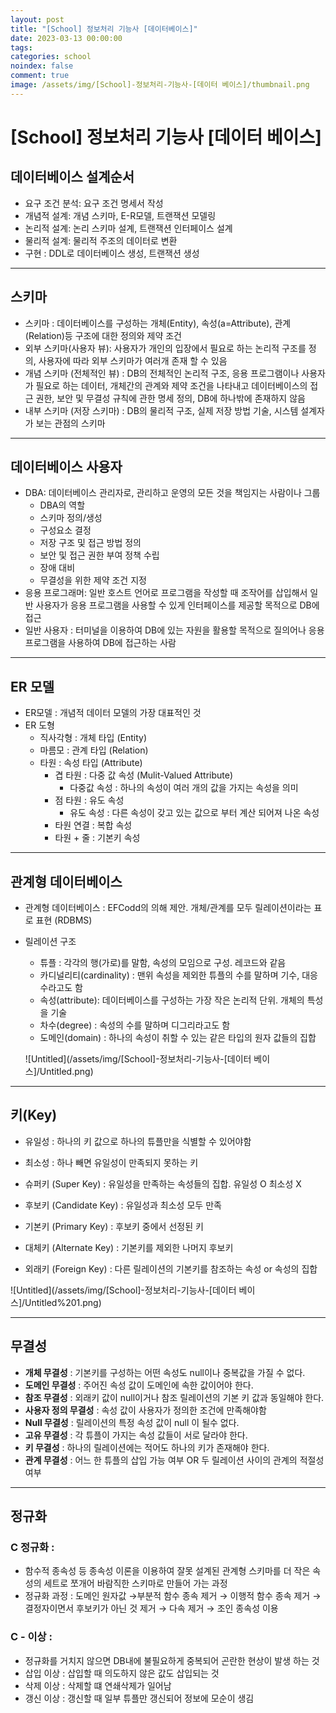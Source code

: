 ```yaml
---
layout: post
title: "[School] 정보처리 기능사 [데이터베이스]"
date: 2023-03-13 00:00:00
tags:
categories: school
noindex: false
comment: true
image: /assets/img/[School]-정보처리-기능사-[데이터 베이스]/thumbnail.png
---
```

# [School] 정보처리 기능사 [데이터 베이스]

## 데이터베이스 설계순서

- 요구 조건 분석: 요구 조건 명세서 작성
- 개념적 설계: 개념 스키마, E-R모델, 트랜잭션 모델링
- 논리적 설계: 논리 스키마 설계, 트랜잭션 인터페이스 설계
- 물리적 설계: 물리적 주조의 데이터로 변환
- 구현 : DDL로 데이터베이스 생성, 트랜잭션 생성

---

## 스키마

- 스키마 : 데이터베이스를 구성하는 개체(Entity), 속성(a=Attribute), 관계(Relation)등 구조에 대한 정의와 제약 조건
- 외부 스키마(사용자 뷰): 사용자가 개인의 입장에서 필요로 하는 논리적 구조를 정의, 사용자에 따라 외부 스키마가 여러개 존재 할 수 있음
- 개념 스키마 (전체적인 뷰) : DB의 전체적인 논리적 구조, 응용 프로그램이나 사용자가 필요로 하는 데이터, 개체간의 관계와 제약 조건을 나타내고 데이터베이스의 접근 권한, 보안 및 무결성 규칙에 관한 명세 정의, DB에 하나밖에 존재하지 않음
- 내부 스키마 (저장 스키마) : DB의 물리적 구조, 실제 저장 방법 기술, 시스템 설계자가 보는 관점의 스키마

---

## 데이터베이스 사용자

- DBA: 데이터베이스 관리자로, 관리하고 운영의 모든 것을 책임지는 사람이나 그룹
    - DBA의 역할
    - 스키마 정의/생성
    - 구성요소 결정
    - 저장 구조 및 접근 방법 정의
    - 보안 및 접근 권한 부여 정책 수립
    - 장애 대비
    - 무결성을 위한 제약 조건 지정
- 응용 프로그래머: 일반 호스트 언어로 프로그램을 작성할 때 조작어를 삽입해서 일반 사용자가 응용 프로그램을 사용할 수 있게 인터페이스를 제공할 목적으로 DB에 접근
- 일반 사용자 : 터미널을 이용하여 DB에 있는 자원을 활용할 목적으로 질의어나 응용 프로그램을 사용하여 DB에 접근하는 사람

---

## ER 모델

- ER모델 : 개념적 데이터 모델의 가장 대표적인 것
- ER 도형
    - 직사각형 : 개체 타입 (Entity)
    - 마름모 : 관계 타입 (Relation)
    - 타원 : 속성 타입 (Attribute)
        - 겹 타원 : 다중 값 속성 (Mulit-Valued Attribute)
            - 다중값 속성 : 하나의 속성이 여러 개의 값을 가지는 속성을 의미
        - 점 타원 : 유도 속성
            - 유도 속성 : 다른 속성이 갖고 있는 값으로 부터 계산 되어져 나온 속성
        - 타원 연결 : 복합 속성
        - 타원 + 줄 : 기본키 속성


---

## 관계형 데이터베이스

- 관계형 데이터베이스 : EFCodd의 의해 제안. 개체/관계를 모두 릴레이션이라는 표로 표현 (RDBMS)
- 릴레이션 구조
    - 튜플 : 각각의 행(가로)를 말함, 속성의 모임으로 구성. 레코드와 같음
    - 카디널리티(cardinality) : 맨위 속성을 제외한 튜플의 수를 말하며 기수, 대응수라고도 함
    - 속성(attribute): 데이터베이스를 구성하는 가장 작은 논리적 단위. 개체의 특성을 기술
    - 차수(degree) : 속성의 수를 말하며 디그리라고도 함
    - 도메인(domain) : 하나의 속성이 취할 수 있는 같은 타입의 원자 값들의 집합

  ![Untitled](/assets/img/[School]-정보처리-기능사-[데이터 베이스]/Untitled.png)


---

## 키(Key)

- 유일성 : 하나의 키 값으로 하나의 튜플만을 식별할 수  있어야함
- 최소성 : 하나 빼면 유일성이 만족되지 못하는 키

- 슈퍼키 (Super Key) : 유일성을 만족하는 속성들의 집합. 유일성 O 최소성 X
- 후보키 (Candidate Key) : 유일성과 최소성 모두 만족
- 기본키 (Primary Key) : 후보키 중에서 선정된 키
- 대체키 (Alternate Key) : 기본키를 제외한 나머지 후보키
- 외래키 (Foreign Key) : 다른 릴레이션의 기본키를 참조하는 속성 or 속성의 집합

![Untitled](/assets/img/[School]-정보처리-기능사-[데이터 베이스]/Untitled%201.png)

---

## 무결성

- **개체 무결성** : 기본키를 구성하는 어떤 속성도 null이나 중복값을 가질 수 없다.
- **도메인 무결성** : 주어진 속성 값이 도메인에 속한 값이어야 한다.
- **참조 무결성** : 외래키 값이 null이거나 참조 릴레이션의 기본 키 값과 동일해야 한다.
- **사용자 정의 무결성** : 속성 값이 사용자가 정의한 조건에 만족해야함
- **Null 무결성** : 릴레이션의 특정 속성 값이 null 이 될수 없다.
- **고유 무결성** : 각 튜플이 가지는 속성 값들이 서로 달라야 한다.
- **키 무결성** : 하나의 릴레이션에는 적어도 하나의 키가 존재해야 한다.
- **관계 무결성** : 어느 한 튜플의 삽입 가능 여부 OR 두 릴레이션 사이의 관계의 적절성 여부

---

## 정규화

### C 정규화 :

- 함수적 종속성 등 종속성 이론을 이용하여 잘못 설계된 관계형 스키마를 더 작은 속성의 세트로 쪼개어 바람직한 스키마로 만들어 가는 과정
- 정규화 과정 : 도메인 원자값 →부분적 함수 종속 제거 → 이행적 함수 종속 제거 → 결정자이면서 후보키가 아닌 것 제거 → 다속 제거 → 조인 종속성 이용

### C - 이상 :

- 정규화를 거치지 않으면 DB내에 불필요하게 중복되어 곤란한 현상이 발생 하는 것
- 삽입 이상 : 삽입할 때 의도하지 않은 값도 삽입되는 것
- 삭제 이상 : 삭제할 떄 연쇄삭제가 일어남
- 갱신 이상 : 갱신할 때 일부 튜플만 갱신되어 정보에 모순이 생김